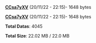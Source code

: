 [**CCsa7yXV**](/data/CCsa7yXV.txt) (20/11/22 - 22:15)- 1648 bytes

[**CCsa7yXV**](/data/CCsa7yXV.txt) (20/11/22 - 22:15)- 1648 bytes

**Total Datas**: 4045

**Total Size**: 22.02 MB / 22.0 MB